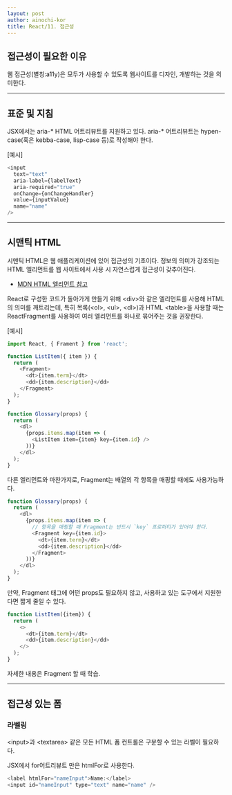 ```yaml
---
layout: post
author: ainochi-kor
title: React/11. 접근성
---
```


## 접근성이 필요한 이유

웹 접근성(별칭:a11y)은 모두가 사용할 수 있도록 웹사이트를 디자인, 개발하는 것을 의미한다.  
  
---

## 표준 및 지침

JSX에서는 aria-* HTML 어트리뷰트를 지원하고 있다. aria-* 어트리뷰트는 hypen-case(혹은 kebba-case, lisp-case 등)로 작성해야 한다.

[예시]

``` js
<input 
  text="text"
  aria-label={labelText}
  aria-required="true"
  onChange={onChangeHandler}
  value={inputValue}
  name="name"
/>
```

--- 

## 시맨틱 HTML

시맨틱 HTML은 웹 애플리케이션에 있어 접근성의 기초이다. 정보의 의미가 강조되는 HTML 엘리먼트를 웹 사이트에서 사용 시 자연스럽게 접근성이 갖추어진다.

- [MDN HTML 엘리먼트 참고](https://developer.mozilla.org/ko/docs/Web/HTML/Element)

React로 구성한 코드가 돌아가게 만들기 위해 \<div>와 같은 엘리먼트를 사용해 HTML의 의미를 깨트리는데, 특히 목록(\<ol>, \<ul>, \<dl>)과 HTML \<table>을 사용할 때는 ReactFragment를 사용하여 여러 엘리먼트를 하나로 묶어주는 것을 권장한다.

[예시]

``` js
import React, { Frament } from 'react';

function ListItem({ item }) {
  return (
    <Fragment>
      <dt>{item.term}</dt>
      <dd>{item.description}</dd>
    </Fragment>
  );
}

function Glossary(props) {
  return (
    <dl>
      {props.items.map(item => (
        <ListItem item={item} key={item.id} />
      ))}
    </dl>
  );
}
```

다른 엘리먼트와 마찬가지로, Fragment는 배열의 각 항목을 매핑할 때에도 사용가능하다.

``` js
function Glossary(props) {
  return (
    <dl>
      {props.items.map(item => (
        // 항목을 매핑할 때 Fragment는 반드시 `key` 프로퍼티가 있어야 한다.
        <Fragment key={item.id}>
          <dt>{item.term}</dt>
          <dd>{item.description}</dd>
        </Fragment>
      ))}
    </dl>
  );
}
```

만약, Fragment 태그에 어떤 props도 필요하지 않고, 사용하고 있는 도구에서 지원한다면 짧게 줄일 수 있다.

``` js
function ListItem({item}) {
  return (
    <>
      <dt>{item.term}</dt>
      <dd>{item.description}</dd>
    </>
  );
}
```

자세한 내용은 Fragment 할 때 학습.

--- 

## 접근성 있는 폼

### 라벨링

\<input>과 \<textarea> 같은 모든 HTML 폼 컨트롤은 구분할 수 있는 라벨이 필요하다.  
  
JSX에서 for어트리뷰트 만은 htmlFor로 사용한다.

``` js
<label htmlFor="nameInput">Name:</label>
<input id="nameInput" type="text" name="name" />
```